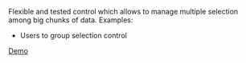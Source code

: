 Flexible and tested control which allows to manage multiple selection among big chunks of data.
Examples:
* Users to group selection control

[Demo](http://bsalex.github.io/angular-side-by-side-select/)
